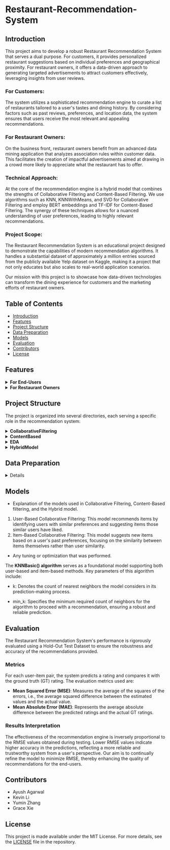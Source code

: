 # Restaurant-Recommendation-System

## Introduction

This project aims to develop a robust Restaurant Recommendation System that serves a dual purpose. For customers, it provides personalized restaurant suggestions based on individual preferences and geographical proximity. For restaurant owners, it offers a data-driven approach to generating targeted advertisements to attract customers effectively, leveraging insights from user reviews.

### For Customers:
The system utilizes a sophisticated recommendation engine to curate a list of restaurants tailored to a user's tastes and dining history. By considering factors such as past reviews, preferences, and location data, the system ensures that users receive the most relevant and appealing recommendations.

### For Restaurant Owners:
On the business front, restaurant owners benefit from an advanced data mining application that analyzes association rules within customer data. This facilitates the creation of impactful advertisements aimed at drawing in a crowd more likely to appreciate what the restaurant has to offer.

### Technical Approach:
At the core of the recommendation engine is a hybrid model that combines the strengths of Collaborative Filtering and Content-Based Filtering. We use algorithms such as KNN, KNNWithMeans, and SVD for Collaborative Filtering and employ BERT embeddings and TF-IDF for Content-Based Filtering. The synergy of these techniques allows for a nuanced understanding of user preferences, leading to highly relevant recommendations.

### Project Scope:
The Restaurant Recommendation System is an educational project designed to demonstrate the capabilities of modern recommendation algorithms. It handles a substantial dataset of approximately a million entries sourced from the publicly available Yelp dataset on Kaggle, making it a project that not only educates but also scales to real-world application scenarios.

Our mission with this project is to showcase how data-driven technologies can transform the dining experience for customers and the marketing efforts of restaurant owners.

## Table of Contents
- [Introduction](#introduction)
- [Features](#features)
- [Project Structure](#projectstructure)
- [Data Preparation](#data-preparation)
- [Models](#models)
- [Evaluation](#evaluation)
- [Contributors](#contributors)
- [License](#license)


## Features

<details>
<summary><b>For End-Users</b></summary>


- **Personalized Recommendations**: The system utilizes user past behavior to recommend restaurants that match their taste and preferences.
- **Proximity-Based Suggestions**: Recommendations are not only tailored to preferences but also to the proximity of the user, ensuring that suggested restaurants are within a reasonable distance.
- **Diverse Cuisine Options**: By analyzing extensive data sets, the system offers a wide variety of cuisines, catering to different dietary needs and culinary tastes.
- **User Review Insights**: Incorporates insights from user reviews using advanced NLP techniques, providing a more nuanced recommendation that takes into account the sentiment and context of user reviews.


</details>

<details>
<summary><b>For Restaurant Owners</b></summary>
  
- **Advertisement Generation Tool**: Employs Association Rules Data Mining to help restaurant owners create targeted advertisements that resonate with likely customers.
- **Customer Preference Analytics**: Provides analytics on customer preferences and dining habits, enabling restaurant owners to tailor their services or menus accordingly.
- **Competitive Analysis**: Offers insights into competitors and market trends, allowing restaurant owners to position their advertisements more strategically.


</details>

## Project Structure

The project is organized into several directories, each serving a specific role in the recommendation system:

<details>
<summary><b>CollaborativeFiltering</b></summary>

- This directory contains the code and algorithms related to the Collaborative Filtering recommendation technique. It includes implementations of KNN, KNNWithMeans, and SVD algorithms.

</details>

<details>
<summary><b>ContentBased</b></summary>
  
- Here, the Content-Based Filtering logic is implemented. It utilizes NLP techniques and machine learning models like BERT and TF-IDF to analyze and match user preferences with restaurant features.
  
</details>


<details>
<summary><b>EDA</b></summary>

- Contains Jupyter notebooks and scripts used for Exploratory Data Analysis. This is where the data is explored and visualized to understand patterns and insights.

</details>

<details>
<summary><b>HybridModel</b></summary>
  
- This directory integrates the Collaborative and Content-Based Filtering approaches to form a Hybrid Model, leveraging the strengths of both techniques for improved recommendation performance.

</details>

## Data Preparation

<details>
  
- How the data is prepared for the recommendation system.
1. From Kaggle Combine review.json and business.json
2. Select the most reviews city-Philadelphia.
3. Sample with users who reviewed more than 20 Yelp shops.
- Mention of tf-idf and BERT in the context of data preparation.

</details>


## Models
- Explanation of the models used in Collaborative Filtering, Content-Based filtering, and the Hybrid model.
1. User-Based Collaborative Filtering: This model recommends items by identifying users with similar preferences and suggesting items those similar users have liked.
2. Item-Based Collaborative Filtering: This model suggests new items based on a user's past preferences, focusing on the similarity between items themselves rather than user similarity.
- Any tuning or optimization that was performed.

The **KNNBasic() algorithm** serves as a foundational model supporting both user-based and item-based methods. Key parameters of this algorithm include:

- k: Denotes the count of nearest neighbors the model considers in its prediction-making process.

- min_k: Specifies the minimum required count of neighbors for the algorithm to proceed with a recommendation, ensuring a robust and reliable prediction.

## Evaluation

The Restaurant Recommendation System's performance is rigorously evaluated using a Hold-Out Test Dataset to ensure the robustness and accuracy of the recommendations provided.

### Metrics
For each user-item pair, the system predicts a rating and compares it with the ground truth (GT) rating. The evaluation metrics used are:

- **Mean Squared Error (MSE)**: Measures the average of the squares of the errors, i.e., the average squared difference between the estimated values and the actual value.
- **Mean Absolute Error (MAE)**: Represents the average absolute difference between the predicted ratings and the actual GT ratings.

### Results Interpretation
The effectiveness of the recommendation engine is inversely proportional to the RMSE values obtained during testing. Lower RMSE values indicate higher accuracy in the predictions, reflecting a more reliable and trustworthy system from a user's perspective. Our aim is to continually refine the model to minimize RMSE, thereby enhancing the quality of recommendations for the end-users.



## Contributors
- Ayush Agarwal
- Kevin Li
- Yumin Zhang
- Grace Xie

## License
This project is made available under the MIT License. For more details, see the [LICENSE](https://github.com/ayush9818/Restaurant-Recommendation-System/blob/main/LICENSE) file in the repository.



